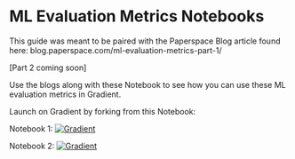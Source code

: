# ML Evaluation Metrics Notebooks

This guide was meant to be paired with the Paperspace Blog article found here: blog.paperspace.com/ml-evaluation-metrics-part-1/

[Part 2 coming soon]

Use the blogs along with these Notebook to see how you can use these ML evaluation metrics in Gradient.

Launch on Gradient by forking from this Notebook:

Notebook 1:
[![Gradient](https://assets.paperspace.io/img/gradient-badge.svg)](https://console.paperspace.com/ml-showcase/notebook/rrtvxnh5j1vfj4e?file=guide.ipynb)

Notebook 2:
[![Gradient](https://assets.paperspace.io/img/gradient-badge.svg)](https://console.paperspace.com/ml-showcase/notebook/rgn15he0c4ycx71?file=eval-metrics-2.ipynb)
